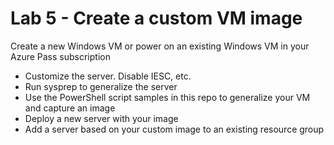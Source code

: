 # Lab 5 - Create a custom VM image

Create a new Windows VM or power on an existing Windows VM in your Azure Pass subscription

* Customize the server. Disable IESC, etc.
* Run sysprep to generalize the server
* Use the PowerShell script samples in this repo to generalize your VM and capture an image
* Deploy a new server with your image
* Add a server based on your custom image to an existing resource group